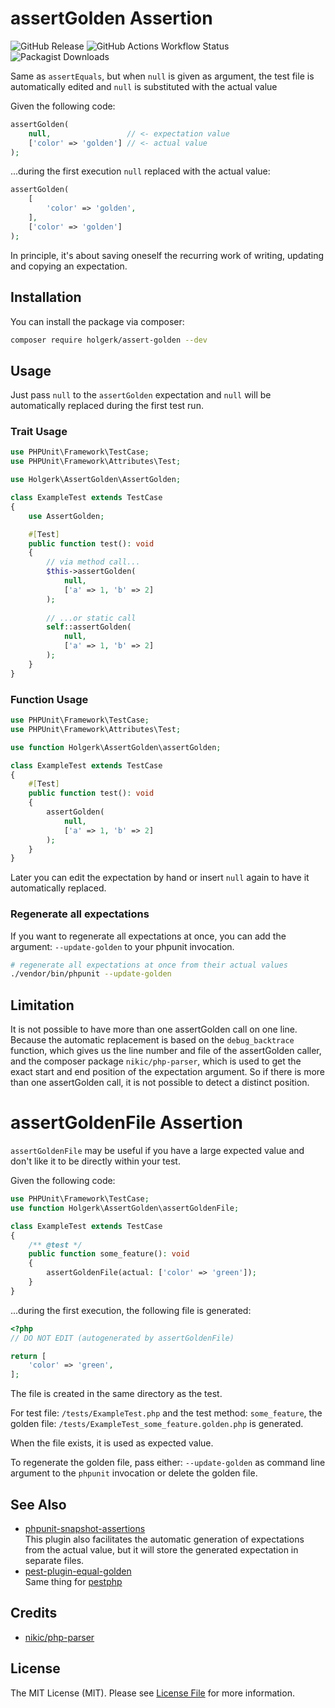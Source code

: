 # assertGolden Assertion

![GitHub Release](https://img.shields.io/github/v/release/holgerk/assert-golden)
![GitHub Actions Workflow Status](https://img.shields.io/github/actions/workflow/status/holgerk/assert-golden/tests.yml)
![Packagist Downloads](https://img.shields.io/packagist/dt/holgerk/assert-golden)



Same as `assertEquals`, but when `null` is given as argument, the test file is automatically edited and `null` 
is substituted with the actual value

Given the following code:
```php
assertGolden(
    null,                 // <- expectation value
    ['color' => 'golden'] // <- actual value
);
```
...during the first execution `null` replaced with the actual value:
```php
assertGolden(
    [
        'color' => 'golden',
    ],
    ['color' => 'golden']
);
```

In principle, it's about saving oneself the recurring work of writing, updating and copying
an expectation.


## Installation

You can install the package via composer:

```bash
composer require holgerk/assert-golden --dev
```


## Usage

Just pass `null` to the `assertGolden` expectation and `null` will be automatically replaced during the
first test run.

### Trait Usage

```php
use PHPUnit\Framework\TestCase;
use PHPUnit\Framework\Attributes\Test;

use Holgerk\AssertGolden\AssertGolden;

class ExampleTest extends TestCase
{
    use AssertGolden;

    #[Test]
    public function test(): void
    {
        // via method call...
        $this->assertGolden(
            null,
            ['a' => 1, 'b' => 2]
        );
        
        // ...or static call
        self::assertGolden(
            null,
            ['a' => 1, 'b' => 2]
        );
    }
}
```

### Function Usage

```php
use PHPUnit\Framework\TestCase;
use PHPUnit\Framework\Attributes\Test;

use function Holgerk\AssertGolden\assertGolden;

class ExampleTest extends TestCase
{
    #[Test]
    public function test(): void
    {
        assertGolden(
            null,
            ['a' => 1, 'b' => 2]
        );
    }
}
```

Later you can edit the expectation by hand or insert `null` again to have it automatically replaced.


### Regenerate all expectations 
 
If you want to regenerate all expectations at once, you can add the argument: `--update-golden` to your phpunit
invocation.

```bash
# regenerate all expectations at once from their actual values
./vendor/bin/phpunit --update-golden
```

## Limitation
It is not possible to have more than one assertGolden call on one line.  
Because the automatic replacement is based on the `debug_backtrace` function,
which gives us the line number and file of the assertGolden caller, and the composer package `nikic/php-parser`,
which is used to get the exact start and end position of the expectation argument.
So if there is more than one assertGolden call, it is not possible to detect a distinct position.


# assertGoldenFile Assertion

`assertGoldenFile` may be useful if you have a large expected value and don't like it to be directly within your test.

Given the following code:

```php
use PHPUnit\Framework\TestCase;
use function Holgerk\AssertGolden\assertGoldenFile;

class ExampleTest extends TestCase
{
    /** @test */
    public function some_feature(): void
    {
        assertGoldenFile(actual: ['color' => 'green']);    
    }
}
```
...during the first execution, the following file is generated:
```php
<?php
// DO NOT EDIT (autogenerated by assertGoldenFile)

return [
    'color' => 'green',
];
```
The file is created in the same directory as the test. 

For test file: `/tests/ExampleTest.php` and the test method: `some_feature`,
the golden file: `/tests/ExampleTest_some_feature.golden.php` is generated.

When the file exists, it is used as expected value.

To regenerate the golden file, pass either: `--update-golden` as command line argument to the `phpunit` invocation 
or delete the golden file.



## See Also

- [phpunit-snapshot-assertions](https://github.com/spatie/phpunit-snapshot-assertions)  
  This plugin also facilitates the automatic generation of expectations from the actual value, but it
  will store the generated expectation in separate files.
- [pest-plugin-equal-golden](https://packagist.org/packages/holgerk/pest-plugin-equal-golden)  
  Same thing for [pestphp](https://pestphp.com/) 



## Credits

- [nikic/php-parser](https://packagist.org/packages/nikic/php-parser)  


## License

The MIT License (MIT). Please see [License File](LICENSE.md) for more information.
